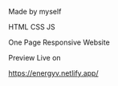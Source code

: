 Made by myself 

HTML
CSS
JS

One Page 
Responsive 
Website


Preview Live on 

https://energyv.netlify.app/
